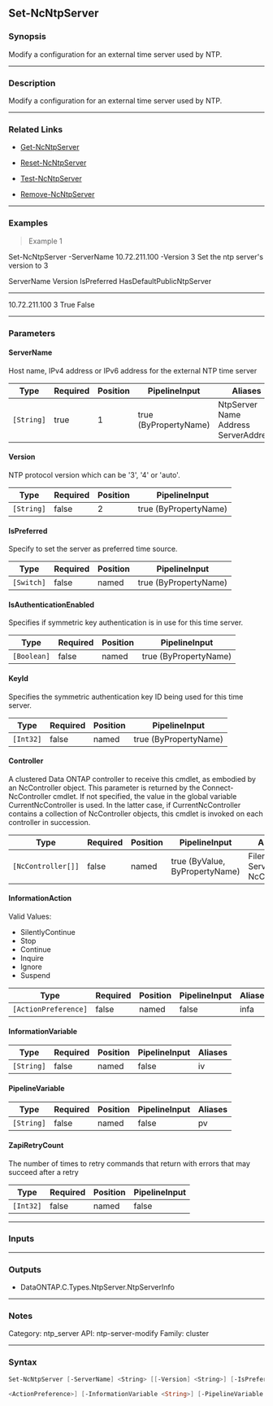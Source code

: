 Set-NcNtpServer
---------------

### Synopsis
Modify a configuration for an external time server used by NTP.

---

### Description

Modify a configuration for an external time server used by NTP.

---

### Related Links
* [Get-NcNtpServer](Get-NcNtpServer)

* [Reset-NcNtpServer](Reset-NcNtpServer)

* [Test-NcNtpServer](Test-NcNtpServer)

* [Remove-NcNtpServer](Remove-NcNtpServer)

---

### Examples
> Example 1

Set-NcNtpServer -ServerName 10.72.211.100 -Version 3
Set the ntp server's version to 3

ServerName                               Version    IsPreferred    HasDefaultPublicNtpServer
----------                               -------    -----------    -------------------------
10.72.211.100                            3          True           False

---

### Parameters
#### **ServerName**
Host name, IPv4 address or IPv6 address for the external NTP time server

|Type      |Required|Position|PipelineInput        |Aliases                                         |
|----------|--------|--------|---------------------|------------------------------------------------|
|`[String]`|true    |1       |true (ByPropertyName)|NtpServer<br/>Name<br/>Address<br/>ServerAddress|

#### **Version**
NTP protocol version which can be '3', '4' or 'auto'.

|Type      |Required|Position|PipelineInput        |
|----------|--------|--------|---------------------|
|`[String]`|false   |2       |true (ByPropertyName)|

#### **IsPreferred**
Specify to set the server as preferred time source.

|Type      |Required|Position|PipelineInput        |
|----------|--------|--------|---------------------|
|`[Switch]`|false   |named   |true (ByPropertyName)|

#### **IsAuthenticationEnabled**
Specifies if symmetric key authentication is in use for this time server.

|Type       |Required|Position|PipelineInput        |
|-----------|--------|--------|---------------------|
|`[Boolean]`|false   |named   |true (ByPropertyName)|

#### **KeyId**
Specifies the symmetric authentication key ID being used for this time server.

|Type     |Required|Position|PipelineInput        |
|---------|--------|--------|---------------------|
|`[Int32]`|false   |named   |true (ByPropertyName)|

#### **Controller**
A clustered Data ONTAP controller to receive this cmdlet, as embodied by an NcController object.  This parameter is returned by the Connect-NcController cmdlet.  If not specified, the value in the global variable CurrentNcController is used.  In the latter case, if CurrentNcController contains a collection of NcController objects, this cmdlet is invoked on each controller in succession.

|Type              |Required|Position|PipelineInput                 |Aliases                          |
|------------------|--------|--------|------------------------------|---------------------------------|
|`[NcController[]]`|false   |named   |true (ByValue, ByPropertyName)|Filer<br/>Server<br/>NcController|

#### **InformationAction**

Valid Values:

* SilentlyContinue
* Stop
* Continue
* Inquire
* Ignore
* Suspend

|Type                |Required|Position|PipelineInput|Aliases|
|--------------------|--------|--------|-------------|-------|
|`[ActionPreference]`|false   |named   |false        |infa   |

#### **InformationVariable**

|Type      |Required|Position|PipelineInput|Aliases|
|----------|--------|--------|-------------|-------|
|`[String]`|false   |named   |false        |iv     |

#### **PipelineVariable**

|Type      |Required|Position|PipelineInput|Aliases|
|----------|--------|--------|-------------|-------|
|`[String]`|false   |named   |false        |pv     |

#### **ZapiRetryCount**
The number of times to retry commands that return with errors that may succeed after a retry

|Type     |Required|Position|PipelineInput|
|---------|--------|--------|-------------|
|`[Int32]`|false   |named   |false        |

---

### Inputs

---

### Outputs
* DataONTAP.C.Types.NtpServer.NtpServerInfo

---

### Notes
Category: ntp_server
API: ntp-server-modify
Family: cluster

---

### Syntax
```PowerShell
Set-NcNtpServer [-ServerName] <String> [[-Version] <String>] [-IsPreferred] [-IsAuthenticationEnabled <Boolean>] [-KeyId <Int32>] [-Controller <NcController[]>] [-InformationAction 
```
```PowerShell
<ActionPreference>] [-InformationVariable <String>] [-PipelineVariable <String>] [-ZapiRetryCount <Int32>] [<CommonParameters>]
```
